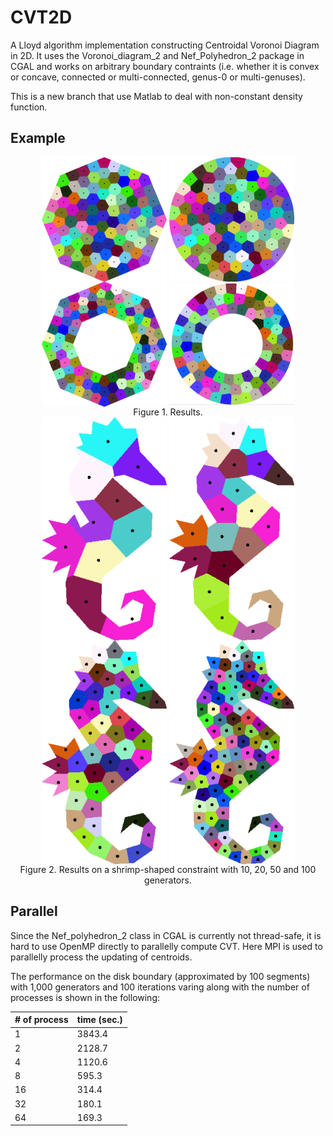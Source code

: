 # CVT2D
A Lloyd algorithm implementation constructing Centroidal Voronoi Diagram in 2D. It uses the Voronoi\_diagram\_2 and Nef\_Polyhedron\_2 package in CGAL and works on arbitrary boundary contraints (i.e. whether it is convex or concave, connected or multi-connected, genus-0 or multi-genuses).

This is a new branch that use Matlab to deal with non-constant density function.
## Example

<div align="center">
<img src="example/circle_400.000000_8.png" width="200" align="center"/>
<img src="example/circle_400.000000_100.PNG" width="200" align="center"/>
<img src="example/ring_400.000000_200.000000_8.png" width="200" align="center"/>
<img src="example/ring_400.000000_200.000000_100.png" width="200" align="center"/>
<br>
<caption align="bottom">Figure 1. Results.</caption>
</div>

<div align="center">
<img src="example/shrimp_10.PNG" width="200" align="center"/>
<img src="example/shrimp_20.PNG" width="200" align="center"/>
<img src="example/shrimp_50.PNG" width="200" align="center"/>
<img src="example/shrimp_100.PNG" width="200" align="center"/>
<br>
<caption align="bottom">Figure 2. Results on a shrimp-shaped constraint with 10, 20, 50 and 100 generators.</caption>
</div>

## Parallel
Since the Nef\_polyhedron\_2 class in CGAL is currently not thread-safe, it is hard to use OpenMP directly to parallelly compute CVT. Here MPI is used to parallelly process the updating of centroids.

The performance on the disk boundary (approximated by 100 segments) with 1,000 generators and 100 iterations varing along with the number of processes is shown in the following:

| # of process   | time (sec.)   |
| -------------  | ------------- |
| 1              | 3843.4        |
| 2              | 2128.7        |
| 4              | 1120.6        |
| 8              | 595.3         |
| 16             | 314.4         |
| 32             | 180.1         |
| 64             | 169.3         |
